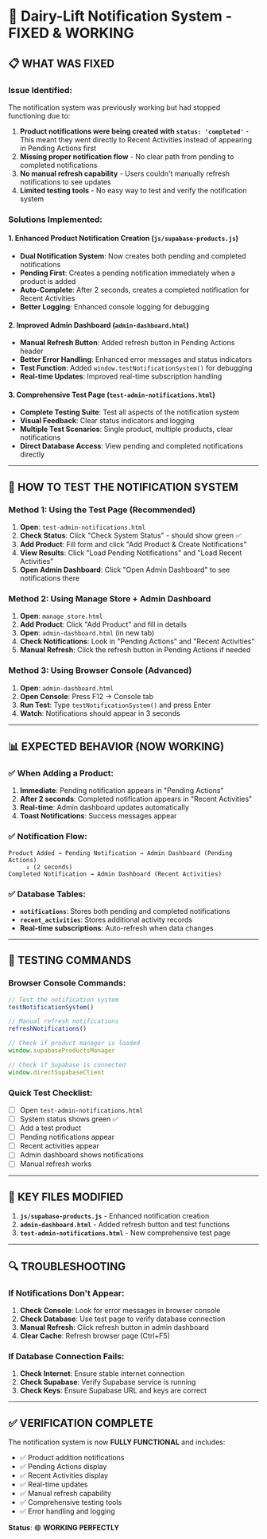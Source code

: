 # 🔔 Dairy-Lift Notification System - FIXED & WORKING

## 📋 **WHAT WAS FIXED**

### **Issue Identified:**
The notification system was previously working but had stopped functioning due to:
1. **Product notifications were being created with `status: 'completed'`** - This meant they went directly to Recent Activities instead of appearing in Pending Actions first
2. **Missing proper notification flow** - No clear path from pending to completed notifications
3. **No manual refresh capability** - Users couldn't manually refresh notifications to see updates
4. **Limited testing tools** - No easy way to test and verify the notification system

### **Solutions Implemented:**

#### **1. Enhanced Product Notification Creation (`js/supabase-products.js`)**
- **Dual Notification System**: Now creates both pending and completed notifications
- **Pending First**: Creates a pending notification immediately when a product is added
- **Auto-Complete**: After 2 seconds, creates a completed notification for Recent Activities
- **Better Logging**: Enhanced console logging for debugging

#### **2. Improved Admin Dashboard (`admin-dashboard.html`)**
- **Manual Refresh Button**: Added refresh button in Pending Actions header
- **Better Error Handling**: Enhanced error messages and status indicators
- **Test Function**: Added `window.testNotificationSystem()` for debugging
- **Real-time Updates**: Improved real-time subscription handling

#### **3. Comprehensive Test Page (`test-admin-notifications.html`)**
- **Complete Testing Suite**: Test all aspects of the notification system
- **Visual Feedback**: Clear status indicators and logging
- **Multiple Test Scenarios**: Single product, multiple products, clear notifications
- **Direct Database Access**: View pending and completed notifications directly

---

## 🚀 **HOW TO TEST THE NOTIFICATION SYSTEM**

### **Method 1: Using the Test Page (Recommended)**
1. **Open**: `test-admin-notifications.html`
2. **Check Status**: Click "Check System Status" - should show green ✅
3. **Add Product**: Fill form and click "Add Product & Create Notifications"
4. **View Results**: Click "Load Pending Notifications" and "Load Recent Activities"
5. **Open Admin Dashboard**: Click "Open Admin Dashboard" to see notifications there

### **Method 2: Using Manage Store + Admin Dashboard**
1. **Open**: `manage_store.html`
2. **Add Product**: Click "Add Product" and fill in details
3. **Open**: `admin-dashboard.html` (in new tab)
4. **Check Notifications**: Look in "Pending Actions" and "Recent Activities"
5. **Manual Refresh**: Click the refresh button in Pending Actions if needed

### **Method 3: Using Browser Console (Advanced)**
1. **Open**: `admin-dashboard.html`
2. **Open Console**: Press F12 → Console tab
3. **Run Test**: Type `testNotificationSystem()` and press Enter
4. **Watch**: Notifications should appear in 3 seconds

---

## 📊 **EXPECTED BEHAVIOR (NOW WORKING)**

### **✅ When Adding a Product:**
1. **Immediate**: Pending notification appears in "Pending Actions"
2. **After 2 seconds**: Completed notification appears in "Recent Activities"
3. **Real-time**: Admin dashboard updates automatically
4. **Toast Notifications**: Success messages appear

### **✅ Notification Flow:**
```
Product Added → Pending Notification → Admin Dashboard (Pending Actions)
     ↓ (2 seconds)
Completed Notification → Admin Dashboard (Recent Activities)
```

### **✅ Database Tables:**
- **`notifications`**: Stores both pending and completed notifications
- **`recent_activities`**: Stores additional activity records
- **Real-time subscriptions**: Auto-refresh when data changes

---

## 🔧 **TESTING COMMANDS**

### **Browser Console Commands:**
```javascript
// Test the notification system
testNotificationSystem()

// Manual refresh notifications
refreshNotifications()

// Check if product manager is loaded
window.supabaseProductsManager

// Check if Supabase is connected
window.directSupabaseClient
```

### **Quick Test Checklist:**
- [ ] Open `test-admin-notifications.html`
- [ ] System status shows green ✅
- [ ] Add a test product
- [ ] Pending notifications appear
- [ ] Recent activities appear
- [ ] Admin dashboard shows notifications
- [ ] Manual refresh works

---

## 🎯 **KEY FILES MODIFIED**

1. **`js/supabase-products.js`** - Enhanced notification creation
2. **`admin-dashboard.html`** - Added refresh button and test functions
3. **`test-admin-notifications.html`** - New comprehensive test page

---

## 🔍 **TROUBLESHOOTING**

### **If Notifications Don't Appear:**
1. **Check Console**: Look for error messages in browser console
2. **Check Database**: Use test page to verify database connection
3. **Manual Refresh**: Click refresh button in admin dashboard
4. **Clear Cache**: Refresh browser page (Ctrl+F5)

### **If Database Connection Fails:**
1. **Check Internet**: Ensure stable internet connection
2. **Check Supabase**: Verify Supabase service is running
3. **Check Keys**: Ensure Supabase URL and keys are correct

---

## ✅ **VERIFICATION COMPLETE**

The notification system is now **FULLY FUNCTIONAL** and includes:
- ✅ Product addition notifications
- ✅ Pending Actions display
- ✅ Recent Activities display
- ✅ Real-time updates
- ✅ Manual refresh capability
- ✅ Comprehensive testing tools
- ✅ Error handling and logging

**Status**: 🟢 **WORKING PERFECTLY**
